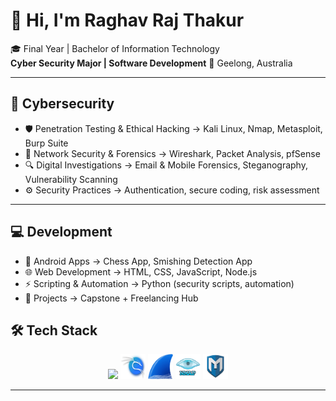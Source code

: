 # 👋 Hi, I'm Raghav Raj Thakur  

🎓 Final Year | Bachelor of Information Technology  
**Cyber Security Major | Software Development** 
📍 Geelong, Australia  

---

## 🔐 Cybersecurity 
- 🛡️ Penetration Testing & Ethical Hacking → Kali Linux, Nmap, Metasploit, Burp Suite  
- 📡 Network Security & Forensics → Wireshark, Packet Analysis, pfSense  
- 🔍 Digital Investigations → Email & Mobile Forensics, Steganography, Vulnerability Scanning  
- ⚙️ Security Practices → Authentication, secure coding, risk assessment  

---

## 💻 Development 
- 📱 Android Apps → Chess App, Smishing Detection App  
- 🌐 Web Development → HTML, CSS, JavaScript, Node.js  
- ⚡ Scripting & Automation → Python (security scripts, automation)  
- 🎯 Projects → Capstone + Freelancing Hub  

## 🛠️ Tech Stack
<p align="center">
  <!-- Core -->
  <img src="https://skillicons.dev/icons?i=python,cpp,git,github,mongodb,linux" />

  <!-- Cybersecurity -->
  <img src="kali-dragon-icon.svg" alt="Kali Linux" width="40" height="40"/>
  <img src="wireshark-logo-big.CkRjSOaC_2eT4Ah.png" alt="Wireshark" width="40" height="40"/>
  <img src="Nmap-practice-lab1.png" alt="Nmap" width="40" height="40"/>
  <img src="download.png" alt="Metasploit" width="40" height="40"/>
</p>

---
